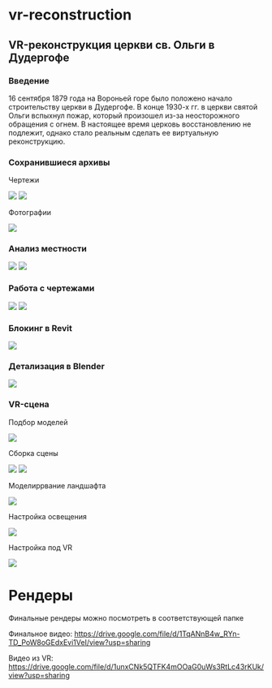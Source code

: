 # vr-reconstruction
## VR-реконструкция церкви св. Ольги в Дудергофе
### Введение
16 сентября 1879 года на Вороньей горе было положено начало строительству церкви в Дудергофе.
В конце 1930-х гг. в церкви святой Ольги вспыхнул пожар, который произошел из-за неосторожного обращения с огнем.
В настоящее время церковь восстановлению не подлежит, однако стало реальным сделать ее виртуальную реконструкцию.

### Сохранившиеся архивы
Чертежи

![](image/чертеж1.jpg)
![](image/чертеж2.jpg)

Фотографии

![](image/фотография.png)

### Анализ местности
![](image/местность1.jpg)
![](image/местность2.jpg)

### Работа с чертежами
![](image/испр_чертеж1.png)
![](image/испр_чертеж2.png)

### Блокинг в Revit
![](image/блокинг3.png)

### Детализация в Blender
![](image/детализация5.png)

### VR-сцена
Подбор моделей

![](image/подбор_моделей.png)

Сборка сцены

![](image/сборка_сцены.png)
![](image/сборка_сцены2.png)

Моделиррвание ландшафта

![](image/моделирование_ландшафта.png)

Настройка освещения

![](image/настройка_освещения.png)

Настройка под VR

![](image/настройка_под_vr.png)

# Рендеры
Финальные рендеры можно посмотреть в соответствующей папке

Финальное видео: https://drive.google.com/file/d/1TqANnB4w_RYn-TD_PoW8oGEdxEvi1VeI/view?usp=sharing

Видео из VR: https://drive.google.com/file/d/1unxCNk5QTFK4mOOaG0uWs3RtLc43rKUk/view?usp=sharing

